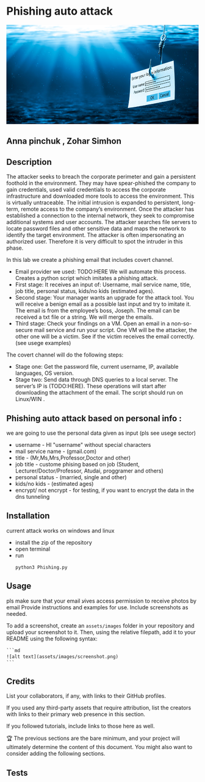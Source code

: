 # Phishing auto attack

<img src="https://github.com/annapinchuk/Phishing_auto_attack/blob/main/phishing_lure.jpg" width="1000" height="260" />


## Anna pinchuk , Zohar Simhon
## Description
The attacker seeks to breach the corporate perimeter and gain a persistent foothold in the environment.
They may have spear-phished the company to gain credentials, used valid credentials to access the corporate infrastructure and downloaded more tools to access the environment. This is virtually untraceable.
The initial intrusion is expanded to persistent, long-term, remote access to the company’s environment.
Once the attacker has established a connection to the internal network, they seek to compromise additional systems and user accounts. 
The attacker searches file servers to locate password files and other sensitive data and maps the network to identify the target environment.
The attacker is often impersonating an authorized user. Therefore it is very difficult to spot the intruder in this phase.


In this lab we create a phishing email that includes covert channel.
- Email provider we used: TODO:HERE
We will automate this process.
Creates a python script which imitates a phishing attack.
 - First stage: It receives an input of: Username, mail service name, title, job title, personal status, kids/no kids (estimated ages). 
 - Second stage: Your manager wants an upgrade for the attack tool. You will receive a benign email as a possible last input and try to imitate it. The email is from the employee’s boss, Joseph. The email can be received a txt file or a string. We will merge the emails.
 - Third stage: Check your findings on a VM. Open an email in a non-so-secure mail service and run your script. One VM will be the attacker, the other one will be a victim. See if the victim receives the email correctly. (see usege examples)
 

The covert channel will do the following steps:
 - Stage one: Get the password file, current username, IP, available languages, OS version.
 - Stage two: Send data through DNS queries to a local server. The server’s IP is (TODO:HERE).
These operations will start after downloading the attachment of the email.
The script should run on Linux/WIN .



## Phishing auto attack based on personal info :
we are going to use the personal data given as input (pls see usege sector)
 - username - HI "username" without special characters
 - mail service name - (gmail.com)
 - title - (Mr,Ms,Mrs,Professor,Doctor and other)
 - job title - custome phising based on job (Student, Lecturer/Doctor/Professor, Atudai, proggramer and others)
 -  personal status - (married, single and other)
 -  kids/no kids  - (estimated ages)
 - encrypt/ not encrypt - for testing, if you want to encrypt the data in the dns tunneling


## Installation
current attack works on windows and linux 
 - install the zip of the repository
 - open terminal 
 - run
    ```
    python3 Phishing.py
## Usage
pls make sure that your email עives access permission to receive photos by email
Provide instructions and examples for use. Include screenshots as needed.

To add a screenshot, create an `assets/images` folder in your repository and upload your screenshot to it. Then, using the relative filepath, add it to your README using the following syntax:

    ```md
    ![alt text](assets/images/screenshot.png)
    ```

## Credits

List your collaborators, if any, with links to their GitHub profiles.

If you used any third-party assets that require attribution, list the creators with links to their primary web presence in this section.

If you followed tutorials, include links to those here as well.

🏆 The previous sections are the bare minimum, and your project will ultimately determine the content of this document. You might also want to consider adding the following sections.

## Tests


